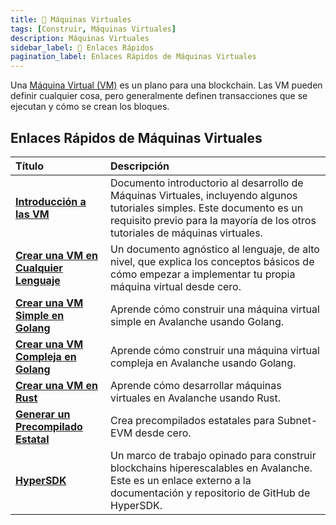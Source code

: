 ```yaml
---
title: 🔺 Máquinas Virtuales
tags: [Construir, Máquinas Virtuales]
description: Máquinas Virtuales
sidebar_label: 🔗 Enlaces Rápidos
pagination_label: Enlaces Rápidos de Máquinas Virtuales
---
```


Una [Máquina Virtual (VM)](/learn/avalanche/virtual-machines) es un plano para una blockchain. Las VM pueden definir cualquier cosa, pero generalmente definen transacciones que se ejecutan y cómo se crean los bloques.

## Enlaces Rápidos de Máquinas Virtuales

| Título                                                                                  | Descripción                                                                                                                                                                                              |
| :-------------------------------------------------------------------------------------- | :------------------------------------------------------------------------------------------------------------------------------------------------------------------------------------------------------- |
| [**Introducción a las VM**](/build/vm/intro.md)                                         | Documento introductorio al desarrollo de Máquinas Virtuales, incluyendo algunos tutoriales simples. Este documento es un requisito previo para la mayoría de los otros tutoriales de máquinas virtuales. |
| [**Crear una VM en Cualquier Lenguaje**](/build/vm/create/any-lang-vm.md)               | Un documento agnóstico al lenguaje, de alto nivel, que explica los conceptos básicos de cómo empezar a implementar tu propia máquina virtual desde cero.                                                 |
| [**Crear una VM Simple en Golang**](/build/vm/create/golang-vm-simple.md)               | Aprende cómo construir una máquina virtual simple en Avalanche usando Golang.                                                                                                                            |
| [**Crear una VM Compleja en Golang**](/build/vm/create/golang-vm-complex.md)            | Aprende cómo construir una máquina virtual compleja en Avalanche usando Golang.                                                                                                                          |
| [**Crear una VM en Rust**](/build/vm/create/rust-vm.md)                                 | Aprende cómo desarrollar máquinas virtuales en Avalanche usando Rust.                                                                                                                                    |
| [**Generar un Precompilado Estatal**](/build/vm/evm/intro.md) | Crea precompilados estatales para Subnet-EVM desde cero.                                                                                                                                                 |
| [**HyperSDK**](https://github.com/ava-labs/hypersdk#readme)                             | Un marco de trabajo opinado para construir blockchains hiperescalables en Avalanche. Este es un enlace externo a la documentación y repositorio de GitHub de HyperSDK.                                   |
